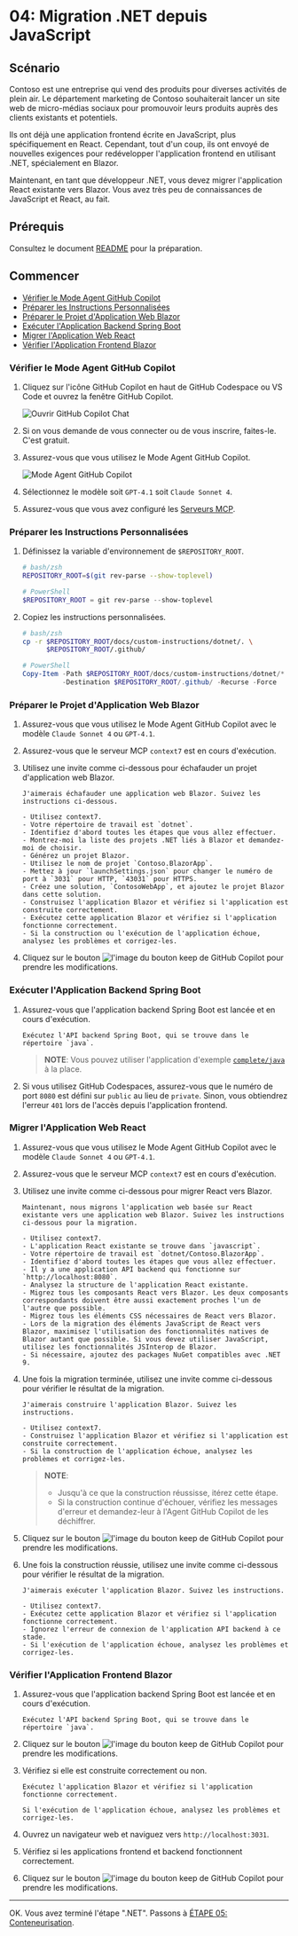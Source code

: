 # 04: Migration .NET depuis JavaScript

## Scénario

Contoso est une entreprise qui vend des produits pour diverses activités de plein air. Le département marketing de Contoso souhaiterait lancer un site web de micro-médias sociaux pour promouvoir leurs produits auprès des clients existants et potentiels.

Ils ont déjà une application frontend écrite en JavaScript, plus spécifiquement en React. Cependant, tout d'un coup, ils ont envoyé de nouvelles exigences pour redévelopper l'application frontend en utilisant .NET, spécialement en Blazor.

Maintenant, en tant que développeur .NET, vous devez migrer l'application React existante vers Blazor. Vous avez très peu de connaissances de JavaScript et React, au fait.

## Prérequis

Consultez le document [README](../README.md) pour la préparation.

## Commencer

- [Vérifier le Mode Agent GitHub Copilot](#verifier-le-mode-agent-github-copilot)
- [Préparer les Instructions Personnalisées](#preparer-les-instructions-personnalisees)
- [Préparer le Projet d'Application Web Blazor](#preparer-le-projet-dapplication-web-blazor)
- [Exécuter l'Application Backend Spring Boot](#executer-lapplication-backend-spring-boot)
- [Migrer l'Application Web React](#migrer-lapplication-web-react)
- [Vérifier l'Application Frontend Blazor](#verifier-lapplication-frontend-blazor)

### Vérifier le Mode Agent GitHub Copilot

1. Cliquez sur l'icône GitHub Copilot en haut de GitHub Codespace ou VS Code et ouvrez la fenêtre GitHub Copilot.

   ![Ouvrir GitHub Copilot Chat](../../docs/images/setup-02.png)

1. Si on vous demande de vous connecter ou de vous inscrire, faites-le. C'est gratuit.
1. Assurez-vous que vous utilisez le Mode Agent GitHub Copilot.

   ![Mode Agent GitHub Copilot](../../docs/images/setup-03.png)

1. Sélectionnez le modèle soit `GPT-4.1` soit `Claude Sonnet 4`.
1. Assurez-vous que vous avez configuré les [Serveurs MCP](./00-setup.md#configurer-les-serveurs-mcp).

### Préparer les Instructions Personnalisées

1. Définissez la variable d'environnement de `$REPOSITORY_ROOT`.

   ```bash
   # bash/zsh
   REPOSITORY_ROOT=$(git rev-parse --show-toplevel)
   ```

   ```powershell
   # PowerShell
   $REPOSITORY_ROOT = git rev-parse --show-toplevel
   ```

1. Copiez les instructions personnalisées.

    ```bash
    # bash/zsh
    cp -r $REPOSITORY_ROOT/docs/custom-instructions/dotnet/. \
          $REPOSITORY_ROOT/.github/
    ```

    ```powershell
    # PowerShell
    Copy-Item -Path $REPOSITORY_ROOT/docs/custom-instructions/dotnet/* `
              -Destination $REPOSITORY_ROOT/.github/ -Recurse -Force
    ```

### Préparer le Projet d'Application Web Blazor

1. Assurez-vous que vous utilisez le Mode Agent GitHub Copilot avec le modèle `Claude Sonnet 4` ou `GPT-4.1`.
1. Assurez-vous que le serveur MCP `context7` est en cours d'exécution.
1. Utilisez une invite comme ci-dessous pour échafauder un projet d'application web Blazor.

    ```text
    J'aimerais échafauder une application web Blazor. Suivez les instructions ci-dessous.

    - Utilisez context7.
    - Votre répertoire de travail est `dotnet`.
    - Identifiez d'abord toutes les étapes que vous allez effectuer.
    - Montrez-moi la liste des projets .NET liés à Blazor et demandez-moi de choisir.
    - Générez un projet Blazor.
    - Utilisez le nom de projet `Contoso.BlazorApp`.
    - Mettez à jour `launchSettings.json` pour changer le numéro de port à `3031` pour HTTP, `43031` pour HTTPS.
    - Créez une solution, `ContosoWebApp`, et ajoutez le projet Blazor dans cette solution.
    - Construisez l'application Blazor et vérifiez si l'application est construite correctement.
    - Exécutez cette application Blazor et vérifiez si l'application fonctionne correctement.
    - Si la construction ou l'exécution de l'application échoue, analysez les problèmes et corrigez-les.
    ```

1. Cliquez sur le bouton ![l'image du bouton keep](https://img.shields.io/badge/keep-blue) de GitHub Copilot pour prendre les modifications.

### Exécuter l'Application Backend Spring Boot

1. Assurez-vous que l'application backend Spring Boot est lancée et en cours d'exécution.

    ```text
    Exécutez l'API backend Spring Boot, qui se trouve dans le répertoire `java`.
    ```

   > **NOTE**: Vous pouvez utiliser l'application d'exemple [`complete/java`](../complete/java/) à la place.

1. Si vous utilisez GitHub Codespaces, assurez-vous que le numéro de port `8080` est défini sur `public` au lieu de `private`. Sinon, vous obtiendrez l'erreur `401` lors de l'accès depuis l'application frontend.

### Migrer l'Application Web React

1. Assurez-vous que vous utilisez le Mode Agent GitHub Copilot avec le modèle `Claude Sonnet 4` ou `GPT-4.1`.
1. Assurez-vous que le serveur MCP `context7` est en cours d'exécution.
1. Utilisez une invite comme ci-dessous pour migrer React vers Blazor.

    ```text
    Maintenant, nous migrons l'application web basée sur React existante vers une application web Blazor. Suivez les instructions ci-dessous pour la migration.
    
    - Utilisez context7.
    - L'application React existante se trouve dans `javascript`.
    - Votre répertoire de travail est `dotnet/Contoso.BlazorApp`.
    - Identifiez d'abord toutes les étapes que vous allez effectuer.
    - Il y a une application API backend qui fonctionne sur `http://localhost:8080`.
    - Analysez la structure de l'application React existante.
    - Migrez tous les composants React vers Blazor. Les deux composants correspondants doivent être aussi exactement proches l'un de l'autre que possible.
    - Migrez tous les éléments CSS nécessaires de React vers Blazor.
    - Lors de la migration des éléments JavaScript de React vers Blazor, maximisez l'utilisation des fonctionnalités natives de Blazor autant que possible. Si vous devez utiliser JavaScript, utilisez les fonctionnalités JSInterop de Blazor.
    - Si nécessaire, ajoutez des packages NuGet compatibles avec .NET 9.
    ```

1. Une fois la migration terminée, utilisez une invite comme ci-dessous pour vérifier le résultat de la migration.

    ```text
    J'aimerais construire l'application Blazor. Suivez les instructions.

    - Utilisez context7.
    - Construisez l'application Blazor et vérifiez si l'application est construite correctement.
    - Si la construction de l'application échoue, analysez les problèmes et corrigez-les.
    ```

   > **NOTE**:
   >
   > - Jusqu'à ce que la construction réussisse, itérez cette étape.
   > - Si la construction continue d'échouer, vérifiez les messages d'erreur et demandez-leur à l'Agent GitHub Copilot de les déchiffrer.

1. Cliquez sur le bouton ![l'image du bouton keep](https://img.shields.io/badge/keep-blue) de GitHub Copilot pour prendre les modifications.
1. Une fois la construction réussie, utilisez une invite comme ci-dessous pour vérifier le résultat de la migration.

    ```text
    J'aimerais exécuter l'application Blazor. Suivez les instructions.

    - Utilisez context7.
    - Exécutez cette application Blazor et vérifiez si l'application fonctionne correctement.
    - Ignorez l'erreur de connexion de l'application API backend à ce stade.
    - Si l'exécution de l'application échoue, analysez les problèmes et corrigez-les.
    ```

### Vérifier l'Application Frontend Blazor

1. Assurez-vous que l'application backend Spring Boot est lancée et en cours d'exécution.

    ```text
    Exécutez l'API backend Spring Boot, qui se trouve dans le répertoire `java`.
    ```

1. Cliquez sur le bouton ![l'image du bouton keep](https://img.shields.io/badge/keep-blue) de GitHub Copilot pour prendre les modifications.
1. Vérifiez si elle est construite correctement ou non.

    ```text
    Exécutez l'application Blazor et vérifiez si l'application fonctionne correctement.

    Si l'exécution de l'application échoue, analysez les problèmes et corrigez-les.
    ```

1. Ouvrez un navigateur web et naviguez vers `http://localhost:3031`.
1. Vérifiez si les applications frontend et backend fonctionnent correctement.
1. Cliquez sur le bouton ![l'image du bouton keep](https://img.shields.io/badge/keep-blue) de GitHub Copilot pour prendre les modifications.

---

OK. Vous avez terminé l'étape ".NET". Passons à [ÉTAPE 05: Conteneurisation](./05-containerization.md).